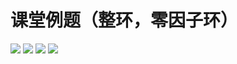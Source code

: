 # 课堂例题（整环，零因子环）

![](https://telegraph-image-5ms.pages.dev/file/84ab7f124cee823cca567.jpg)
![](https://telegraph-image-5ms.pages.dev/file/7658a88e1bfd4dfd3b1c8.jpg)
![](https://telegraph-image-5ms.pages.dev/file/eb135f5916aebc5d2852e.jpg)
![](https://telegraph-image-5ms.pages.dev/file/0340dfc7a622f5c2ef142.jpg)
